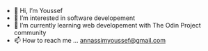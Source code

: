 - 👋 Hi, I’m Youssef
- 👀 I’m interested in software developement
- 🌱 I’m currently learning web developement with The Odin Project community
- 📫 How to reach me ... annassimyoussef@gmail.com

<!---
nassim-youssef/nassim-youssef is a ✨ special ✨ repository because its `README.md` (this file) appears on your GitHub profile.
You can click the Preview link to take a look at your changes.
--->
